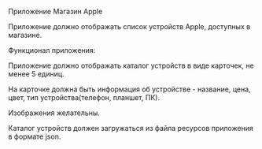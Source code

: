 Приложение Магазин Apple

Приложение должно отображать список устройств Apple, доступных в магазине.

Функционал приложения:

Приложение должно отображать каталог устройств в виде карточек, не менее 5 единиц.

На карточке должна быть информация об устройстве - название, цена, цвет, тип устройства(телефон, планшет, ПК).

Изображения желательны.

Каталог устройств должен загружаться из файла ресурсов приложения в формате json.
